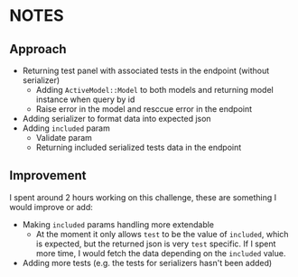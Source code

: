 # NOTES

## Approach

- Returning test panel with associated tests in the endpoint (without serializer)
  - Adding `ActiveModel::Model` to both models and returning model instance when query by id
  - Raise error in the model and resccue error in the endpoint
- Adding serializer to format data into expected json
- Adding `included` param
  - Validate param
  - Returning included serialized tests data in the endpoint

## Improvement

I spent around 2 hours working on this challenge, these are something I would improve or add:

- Making `included` params handling more extendable
  - At the moment it only allows `test` to be the value of `included`, which is expected, but the returned json is very `test` specific. If I spent more time, I would fetch the data depending on the `included` value.
- Adding more tests (e.g. the tests for serializers hasn't been added)
